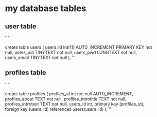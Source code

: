 # my database tables

## user table

'''

create table users (
users_id int(11) AUTO_INCREMENT PRIMARY KEY not null,
users_uid TINYTEXT not null,
users_pwd LONGTEXT not null,
users_email TINYTEXT not null
);
'''

## profiles table

'''

create table profiles (
profiles_id int not null AUTO_INCREMENT,
profiles_about TEXT not null,
profiles_introtitle TEXT not null,
profiles_introtext TEXT not null,
users_id int,
primary key (profiles_id),
foreign key (users_id) references users(users_id)
);
'''
